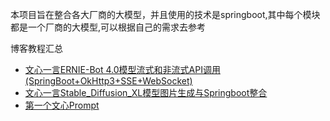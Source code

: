 本项目旨在整合各大厂商的大模型，并且使用的技术是springboot,其中每个模块都是一个厂商的大模型,可以根据自己的需求去参考

博客教程汇总
- [文心一言ERNIE-Bot 4.0模型流式和非流式API调用(SpringBoot+OkHttp3+SSE+WebSocket)](https://www.yuque.com/autunomy/emwi09/au64kxb17vug4gmc)
- [文心一言Stable_Diffusion_XL模型图片生成与Springboot整合](https://www.yuque.com/autunomy/emwi09/vlnzu17dz08185md)
- [第一个文心Prompt](https://www.yuque.com/autunomy/emwi09/iz1i4up82qh3tl9u)